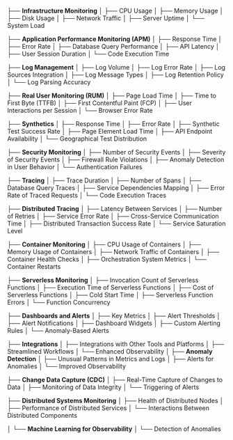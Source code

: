 ├── **Infrastructure Monitoring**
│   ├── CPU Usage
│   ├── Memory Usage
│   ├── Disk Usage
│   ├── Network Traffic
│   ├── Server Uptime
│   └── System Load

├── **Application Performance Monitoring (APM)**
│   ├── Response Time
│   ├── Error Rate
│   ├── Database Query Performance
│   ├── API Latency
│   ├── User Session Duration
│   └── Code Execution Time

├── **Log Management**
│   ├── Log Volume
│   ├── Log Error Rate
│   ├── Log Sources Integration
│   ├── Log Message Types
│   ├── Log Retention Policy
│   └── Log Parsing Accuracy

├── **Real User Monitoring (RUM)**
│   ├── Page Load Time
│   ├── Time to First Byte (TTFB)
│   ├── First Contentful Paint (FCP)
│   ├── User Interactions per Session
│   └── Browser Error Rate

├── **Synthetics**
│   ├── Response Time
│   ├── Error Rate
│   ├── Synthetic Test Success Rate
│   ├── Page Element Load Time
│   ├── API Endpoint Availability
│   └── Geographical Test Distribution

├── **Security Monitoring**
│   ├── Number of Security Events
│   ├── Severity of Security Events
│   ├── Firewall Rule Violations
│   ├── Anomaly Detection in User Behavior
│   └── Authentication Failures

├── **Tracing**
│   ├── Trace Duration
│   ├── Number of Spans
│   ├── Database Query Traces
│   ├── Service Dependencies Mapping
│   ├── Error Rate of Traced Requests
│   └── Code Execution Traces

├── **Distributed Tracing**
│   ├── Latency Between Services
│   ├── Number of Retries
│   ├── Service Error Rate
│   ├── Cross-Service Communication Time
│   ├── Distributed Transaction Success Rate
│   └── Service Saturation Level

├── **Container Monitoring**
│   ├── CPU Usage of Containers
│   ├── Memory Usage of Containers
│   ├── Network Traffic of Containers
│   ├── Container Health Checks
│   ├── Orchestration System Metrics
│   └── Container Restarts

├── **Serverless Monitoring**
│   ├── Invocation Count of Serverless Functions
│   ├── Execution Time of Serverless Functions
│   ├── Cost of Serverless Functions
│   ├── Cold Start Time
│   ├── Serverless Function Errors
│   └── Function Concurrency

├── **Dashboards and Alerts**
│   ├── Key Metrics
│   ├── Alert Thresholds
│   ├── Alert Notifications
│   ├── Dashboard Widgets
│   ├── Custom Alerting Rules
│   └── Anomaly-Based Alerts

├── **Integrations**
│   ├── Integrations with Other Tools and Platforms
│   ├── Streamlined Workflows
│   └── Enhanced Observability
│
├── **Anomaly Detection**
│   ├── Unusual Patterns in Metrics and Logs
│   ├── Alerts for Anomalies
│   └── Improved Observability

├── **Change Data Capture (CDC)**
│   ├── Real-Time Capture of Changes to Data
│   ├── Monitoring of Data Integrity
│   └── Triggering of Alerts

├── **Distributed Systems Monitoring**
│   ├── Health of Distributed Nodes
│   ├── Performance of Distributed Services
│   └── Interactions Between Distributed Components

│   └── **Machine Learning for Observability**
│       └── Detection of Anomalies
